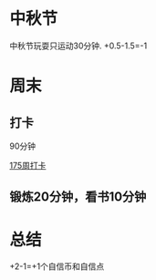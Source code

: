 # 中秋节
中秋节玩耍只运动30分钟. +0.5-1.5=-1

# 周末
## 打卡
90分钟

[175周打卡](https://www.wolfdan.cn/ARST%E6%89%93%E5%8D%A1%E7%AC%AC175%E5%91%A8-175-521/)

## 锻炼20分钟，看书10分钟

# 总结
+2-1=+1个自信币和自信点